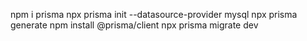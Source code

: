 npm i prisma
npx prisma init --datasource-provider mysql
npx prisma generate
npm install @prisma/client
npx prisma migrate dev

